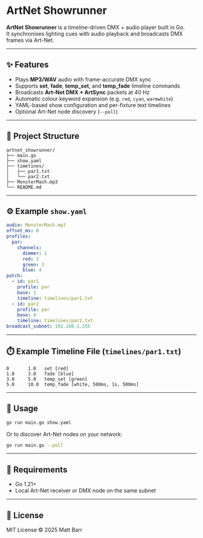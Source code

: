 # ArtNet Showrunner

**ArtNet Showrunner** is a timeline-driven DMX + audio player built in Go.  
It synchronises lighting cues with audio playback and broadcasts DMX frames via Art-Net.

---

## ✨ Features

- Plays **MP3/WAV** audio with frame-accurate DMX sync  
- Supports **set**, **fade**, **temp_set**, and **temp_fade** timeline commands  
- Broadcasts **Art-Net DMX + ArtSync** packets at 40 Hz  
- Automatic colour keyword expansion (e.g. `red`, `cyan`, `warmwhite`)  
- YAML-based show configuration and per-fixture text timelines  
- Optional Art-Net node discovery (`--poll`)

---

## 📂 Project Structure

```
artnet_showrunner/
├── main.go
├── show.yaml
├── timelines/
│   ├── par1.txt
│   └── par2.txt
├── MonsterMash.mp3
└── README.md
```

---

## ⚙️ Example `show.yaml`

```yaml
audio: MonsterMash.mp3
offset_ms: 0
profiles:
  par:
    channels:
      dimmer: 1
      red: 2
      green: 3
      blue: 4
patch:
  - id: par1
    profile: par
    base: 1
    timeline: timelines/par1.txt
  - id: par2
    profile: par
    base: 6
    timeline: timelines/par2.txt
broadcast_subnet: 192.168.1.255
```

---

## ⏱️ Example Timeline File (`timelines/par1.txt`)

```
0       1.0   set [red]
1.0     3.0   fade [blue]
3.0     5.0   temp_set [green]
5.0     10.0  temp_fade [white, 500ms, 1s, 500ms]
```

---

## 🚀 Usage

```bash
go run main.go show.yaml
```

Or to discover Art-Net nodes on your network:

```bash
go run main.go --poll
```

---

## 🧰 Requirements
- Go 1.21+
- Local Art-Net receiver or DMX node on the same subnet  

---

## 📜 License
MIT License © 2025 Matt Barr
